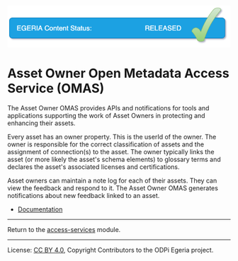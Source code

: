 <!-- SPDX-License-Identifier: CC-BY-4.0 -->
<!-- Copyright Contributors to the ODPi Egeria project. -->

![Released](../../../images/egeria-content-status-released.png#pagewidth)

# Asset Owner Open Metadata Access Service (OMAS)

The Asset Owner OMAS provides APIs and notifications for tools and applications supporting
the work of Asset Owners in protecting and enhancing their assets.

Every asset has an owner property.  This is the userId of the owner.  The owner is responsible
for the correct classification of assets and the assignment of connection(s) to the asset.
The owner typically links the asset (or more likely the asset's schema elements) to glossary
terms and declares the asset's associated licenses and certifications.

Asset owners can maintain a note log for each of their assets.  They can view the feedback and
respond to it.  The Asset Owner OMAS generates notifications about new feedback linked to an
asset.

* [Documentation](https://egeria-project.org/services/omas/asset-owner/overview)


----
Return to the [access-services](..) module.

----
License: [CC BY 4.0](https://creativecommons.org/licenses/by/4.0/),
Copyright Contributors to the ODPi Egeria project.

